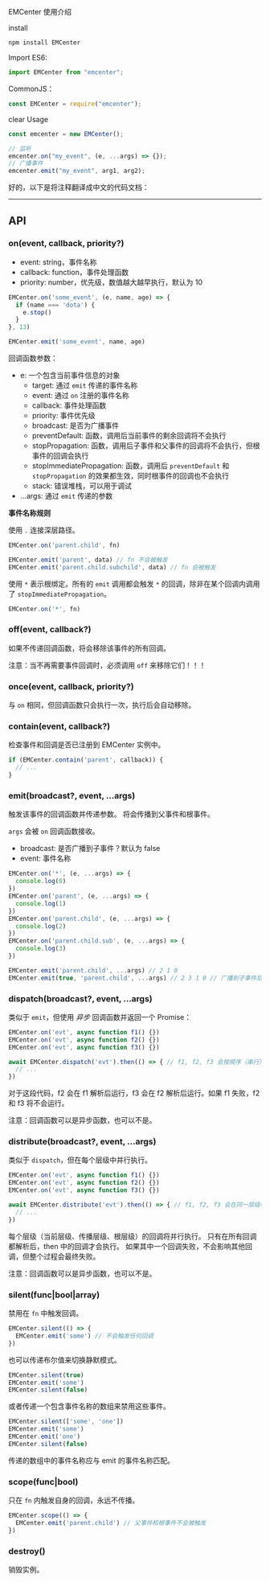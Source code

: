EMCenter 使用介绍

install

```shell
npm install EMCenter
```

Import
ES6:

```js
import EMCenter from "emcenter";
```

CommonJS：

```js
const EMCenter = require("emcenter");
```
clear
Usage

```js
const emcenter = new EMCenter();

// 监听
emcenter.on("my_event", (e, ...args) => {});
// 广播事件
emcenter.emit("my_event", arg1, arg2);
```

好的，以下是将注释翻译成中文的代码文档：

---

## API

### on(event, callback, priority?)

- event: string，事件名称
- callback: function，事件处理函数
- priority: number，优先级，数值越大越早执行，默认为 10

```js
EMCenter.on('some_event', (e, name, age) => {
  if (name === 'dota') {
    e.stop()
  }
}, 13)

EMCenter.emit('some_event', name, age)
```

回调函数参数：

- e: 一个包含当前事件信息的对象
  - target: 通过 `emit` 传递的事件名称
  - event: 通过 `on` 注册的事件名称
  - callback: 事件处理函数
  - priority: 事件优先级
  - broadcast: 是否为广播事件
  - preventDefault: 函数，调用后当前事件的剩余回调将不会执行
  - stopPropagation: 函数，调用后子事件和父事件的回调将不会执行，但根事件的回调会执行
  - stopImmediatePropagation: 函数，调用后 `preventDefault` 和 `stopPropagation` 的效果都生效，同时根事件的回调也不会执行
  - stack: 错误堆栈，可以用于调试
- ...args: 通过 `emit` 传递的参数

**事件名称规则**

使用 `.` 连接深层路径。

```js
EMCenter.on('parent.child', fn)

EMCenter.emit('parent', data) // fn 不会被触发
EMCenter.emit('parent.child.subchild', data) // fn 会被触发
```

使用 `*` 表示根绑定。所有的 `emit` 调用都会触发 `*` 的回调，除非在某个回调内调用了 `stopImmediatePropagation`。

```js
EMCenter.on('*', fn)
```

### off(event, callback?)

如果不传递回调函数，将会移除该事件的所有回调。

注意：当不再需要事件回调时，必须调用 `off` 来移除它们！！！

### once(event, callback, priority?)

与 `on` 相同，但回调函数只会执行一次，执行后会自动移除。

### contain(event, callback?)

检查事件和回调是否已注册到 EMCenter 实例中。

```js
if (EMCenter.contain('parent', callback)) {
  // ...
}
```

### emit(broadcast?, event, ...args)

触发该事件的回调函数并传递参数。
将会传播到父事件和根事件。

`args` 会被 `on` 回调函数接收。

- broadcast: 是否广播到子事件？默认为 false
- event: 事件名称

```js
EMCenter.on('*', (e, ...args) => {
  console.log(0)
})
EMCenter.on('parent', (e, ...args) => {
  console.log(1)
})
EMCenter.on('parent.child', (e, ...args) => {
  console.log(2)
})
EMCenter.on('parent.child.sub', (e, ...args) => {
  console.log(3)
})

EMCenter.emit('parent.child', ...args) // 2 1 0
EMCenter.emit(true, 'parent.child', ...args) // 2 3 1 0 // 广播到子事件后再传播到父事件
```

### dispatch(broadcast?, event, ...args)

类似于 `emit`，但使用 *异步* 回调函数并返回一个 Promise：

```js
EMCenter.on('evt', async function f1() {})
EMCenter.on('evt', async function f2() {})
EMCenter.on('evt', async function f3() {})

await EMCenter.dispatch('evt').then(() => { // f1, f2, f3 会按顺序（串行）执行
  // ...
})
```

对于这段代码，f2 会在 f1 解析后运行，f3 会在 f2 解析后运行。如果 f1 失败，f2 和 f3 将不会运行。

注意：回调函数可以是异步函数，也可以不是。

### distribute(broadcast?, event, ...args)

类似于 `dispatch`，但在每个层级中并行执行。

```js
EMCenter.on('evt', async function f1() {})
EMCenter.on('evt', async function f2() {})
EMCenter.on('evt', async function f3() {})

await EMCenter.distribute('evt').then(() => { // f1, f2, f3 会在同一层级中并行执行
  // ...
})
```

每个层级（当前层级、传播层级、根层级）的回调将并行执行。
只有在所有回调都解析后，then 中的回调才会执行。
如果其中一个回调失败，不会影响其他回调，但整个过程会最终失败。

注意：回调函数可以是异步函数，也可以不是。

### silent(func|bool|array)

禁用在 `fn` 中触发回调。

```js
EMCenter.silent(() => {
  EMCenter.emit('some') // 不会触发任何回调
})
```

也可以传递布尔值来切换静默模式。

```js
EMCenter.silent(true)
EMCenter.emit('some')
EMCenter.silent(false)
```

或者传递一个包含事件名称的数组来禁用这些事件。

```js
EMCenter.silent(['some', 'one'])
EMCenter.emit('some')
EMCenter.emit('one')
EMCenter.silent(false)
```

传递的数组中的事件名称应与 emit 的事件名称匹配。

### scope(func|bool)

只在 `fn` 内触发自身的回调，永远不传播。

```js
EMCenter.scope(() => {
  EMCenter.emit('parent.child') // 父事件和根事件不会被触发
})
```

### destroy()

销毁实例。